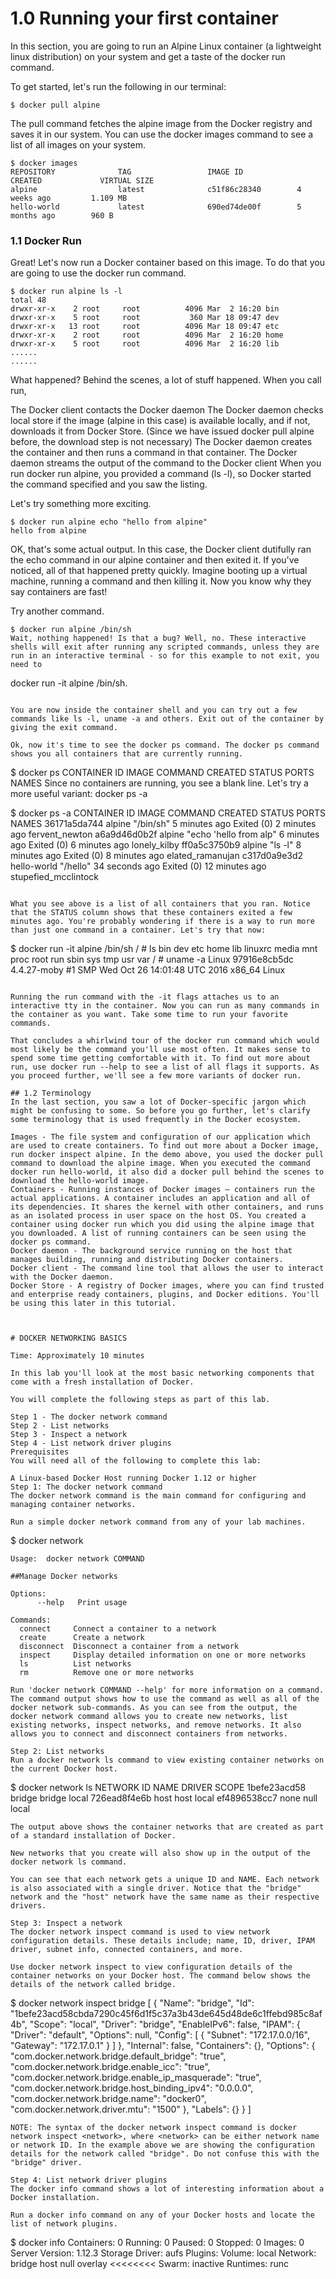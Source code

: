 
# 1.0 Running your first container
In this section, you are going to run an Alpine Linux container (a lightweight linux distribution) on your system and get a taste of the docker run command.

To get started, let's run the following in our terminal:

```
$ docker pull alpine
```


The pull command fetches the alpine image from the Docker registry and saves it in our system. You can use the docker images command to see a list of all images on your system.

```
$ docker images
REPOSITORY              TAG                 IMAGE ID            CREATED             VIRTUAL SIZE
alpine                  latest              c51f86c28340        4 weeks ago         1.109 MB
hello-world             latest              690ed74de00f        5 months ago        960 B
```

### 1.1 Docker Run

Great! Let's now run a Docker container based on this image. To do that you are going to use the docker run command.

```
$ docker run alpine ls -l
total 48
drwxr-xr-x    2 root     root          4096 Mar  2 16:20 bin
drwxr-xr-x    5 root     root           360 Mar 18 09:47 dev
drwxr-xr-x   13 root     root          4096 Mar 18 09:47 etc
drwxr-xr-x    2 root     root          4096 Mar  2 16:20 home
drwxr-xr-x    5 root     root          4096 Mar  2 16:20 lib
......
......

```

What happened? Behind the scenes, a lot of stuff happened. When you call run,

The Docker client contacts the Docker daemon
The Docker daemon checks local store if the image (alpine in this case) is available locally, and if not, downloads it from Docker Store. (Since we have issued docker pull alpine before, the download step is not necessary)
The Docker daemon creates the container and then runs a command in that container.
The Docker daemon streams the output of the command to the Docker client
When you run docker run alpine, you provided a command (ls -l), so Docker started the command specified and you saw the listing.

Let's try something more exciting.

```
$ docker run alpine echo "hello from alpine"
hello from alpine
```

OK, that's some actual output. In this case, the Docker client dutifully ran the echo command in our alpine container and then exited it. If you've noticed, all of that happened pretty quickly. Imagine booting up a virtual machine, running a command and then killing it. Now you know why they say containers are fast!

Try another command.

```
$ docker run alpine /bin/sh
Wait, nothing happened! Is that a bug? Well, no. These interactive shells will exit after running any scripted commands, unless they are run in an interactive terminal - so for this example to not exit, you need to 

```
docker run -it alpine /bin/sh.
```

You are now inside the container shell and you can try out a few commands like ls -l, uname -a and others. Exit out of the container by giving the exit command.

Ok, now it's time to see the docker ps command. The docker ps command shows you all containers that are currently running.

```
$ docker ps
CONTAINER ID        IMAGE               COMMAND             CREATED             STATUS              PORTS               NAMES
Since no containers are running, you see a blank line. Let's try a more useful variant: docker ps -a

$ docker ps -a
CONTAINER ID        IMAGE               COMMAND                  CREATED             STATUS                      PORTS               NAMES
36171a5da744        alpine              "/bin/sh"                5 minutes ago       Exited (0) 2 minutes ago                        fervent_newton
a6a9d46d0b2f        alpine             "echo 'hello from alp"    6 minutes ago       Exited (0) 6 minutes ago                        lonely_kilby
ff0a5c3750b9        alpine             "ls -l"                   8 minutes ago       Exited (0) 8 minutes ago                        elated_ramanujan
c317d0a9e3d2        hello-world         "/hello"                 34 seconds ago      Exited (0) 12 minutes ago                       stupefied_mcclintock
```

What you see above is a list of all containers that you ran. Notice that the STATUS column shows that these containers exited a few minutes ago. You're probably wondering if there is a way to run more than just one command in a container. Let's try that now:

```
$ docker run -it alpine /bin/sh
/ # ls
bin      dev      etc      home     lib      linuxrc  media    mnt      proc     root     run      sbin     sys      tmp      usr      var
/ # uname -a
Linux 97916e8cb5dc 4.4.27-moby #1 SMP Wed Oct 26 14:01:48 UTC 2016 x86_64 Linux

```

Running the run command with the -it flags attaches us to an interactive tty in the container. Now you can run as many commands in the container as you want. Take some time to run your favorite commands.

That concludes a whirlwind tour of the docker run command which would most likely be the command you'll use most often. It makes sense to spend some time getting comfortable with it. To find out more about run, use docker run --help to see a list of all flags it supports. As you proceed further, we'll see a few more variants of docker run.

## 1.2 Terminology
In the last section, you saw a lot of Docker-specific jargon which might be confusing to some. So before you go further, let's clarify some terminology that is used frequently in the Docker ecosystem.

Images - The file system and configuration of our application which are used to create containers. To find out more about a Docker image, run docker inspect alpine. In the demo above, you used the docker pull command to download the alpine image. When you executed the command docker run hello-world, it also did a docker pull behind the scenes to download the hello-world image.
Containers - Running instances of Docker images — containers run the actual applications. A container includes an application and all of its dependencies. It shares the kernel with other containers, and runs as an isolated process in user space on the host OS. You created a container using docker run which you did using the alpine image that you downloaded. A list of running containers can be seen using the docker ps command.
Docker daemon - The background service running on the host that manages building, running and distributing Docker containers.
Docker client - The command line tool that allows the user to interact with the Docker daemon.
Docker Store - A registry of Docker images, where you can find trusted and enterprise ready containers, plugins, and Docker editions. You'll be using this later in this tutorial.



# DOCKER NETWORKING BASICS

Time: Approximately 10 minutes

In this lab you'll look at the most basic networking components that come with a fresh installation of Docker.

You will complete the following steps as part of this lab.

Step 1 - The docker network command
Step 2 - List networks
Step 3 - Inspect a network
Step 4 - List network driver plugins
Prerequisites
You will need all of the following to complete this lab:

A Linux-based Docker Host running Docker 1.12 or higher
Step 1: The docker network command
The docker network command is the main command for configuring and managing container networks.

Run a simple docker network command from any of your lab machines.

```
$ docker network

```
Usage:  docker network COMMAND

##Manage Docker networks

Options:
      --help   Print usage

Commands:
  connect     Connect a container to a network
  create      Create a network
  disconnect  Disconnect a container from a network
  inspect     Display detailed information on one or more networks
  ls          List networks
  rm          Remove one or more networks

Run 'docker network COMMAND --help' for more information on a command.
The command output shows how to use the command as well as all of the docker network sub-commands. As you can see from the output, the docker network command allows you to create new networks, list existing networks, inspect networks, and remove networks. It also allows you to connect and disconnect containers from networks.

Step 2: List networks
Run a docker network ls command to view existing container networks on the current Docker host.

```
$ docker network ls
NETWORK ID          NAME                DRIVER              SCOPE
1befe23acd58        bridge              bridge              local
726ead8f4e6b        host                host                local
ef4896538cc7        none                null                local

```
The output above shows the container networks that are created as part of a standard installation of Docker.

New networks that you create will also show up in the output of the docker network ls command.

You can see that each network gets a unique ID and NAME. Each network is also associated with a single driver. Notice that the "bridge" network and the "host" network have the same name as their respective drivers.

Step 3: Inspect a network
The docker network inspect command is used to view network configuration details. These details include; name, ID, driver, IPAM driver, subnet info, connected containers, and more.

Use docker network inspect to view configuration details of the container networks on your Docker host. The command below shows the details of the network called bridge.

```
$ docker network inspect bridge
[
    {
        "Name": "bridge",
        "Id": "1befe23acd58cbda7290c45f6d1f5c37a3b43de645d48de6c1ffebd985c8af4b",
        "Scope": "local",
        "Driver": "bridge",
        "EnableIPv6": false,
        "IPAM": {
            "Driver": "default",
            "Options": null,
            "Config": [
                {
                    "Subnet": "172.17.0.0/16",
                    "Gateway": "172.17.0.1"
                }
            ]
        },
        "Internal": false,
        "Containers": {},
        "Options": {
            "com.docker.network.bridge.default_bridge": "true",
            "com.docker.network.bridge.enable_icc": "true",
            "com.docker.network.bridge.enable_ip_masquerade": "true",
            "com.docker.network.bridge.host_binding_ipv4": "0.0.0.0",
            "com.docker.network.bridge.name": "docker0",
            "com.docker.network.driver.mtu": "1500"
        },
        "Labels": {}
    }
]

```
NOTE: The syntax of the docker network inspect command is docker network inspect <network>, where <network> can be either network name or network ID. In the example above we are showing the configuration details for the network called "bridge". Do not confuse this with the "bridge" driver.

Step 4: List network driver plugins
The docker info command shows a lot of interesting information about a Docker installation.

Run a docker info command on any of your Docker hosts and locate the list of network plugins.

```
$ docker info
Containers: 0
 Running: 0
 Paused: 0
 Stopped: 0
Images: 0
Server Version: 1.12.3
Storage Driver: aufs
<Snip>
Plugins:
 Volume: local
 Network: bridge host null overlay    <<<<<<<<
Swarm: inactive
Runtimes: runc
<Snip>

```
